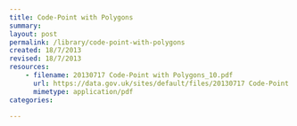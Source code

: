 ```yaml
---
title: Code-Point with Polygons
summary: 
layout: post
permalink: /library/code-point-with-polygons
created: 18/7/2013
revised: 18/7/2013
resources:
    - filename: 20130717 Code-Point with Polygons_10.pdf
      url: https://data.gov.uk/sites/default/files/20130717 Code-Point with Polygons_10.pdf
      mimetype: application/pdf
categories:

---
```


